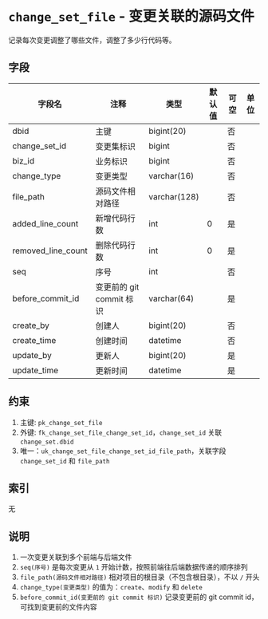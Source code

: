 # `change_set_file` - 变更关联的源码文件

记录每次变更调整了哪些文件，调整了多少行代码等。

## 字段

| 字段名             | 注释                     | 类型         | 默认值 | 可空 | 单位 |
| ------------------ | ------------------------ | ------------ | ------ | ---- | ---- |
| dbid               | 主键                     | bigint(20)   |        | 否   |      |
| change_set_id      | 变更集标识               | bigint       |        | 否   |      |
| biz_id             | 业务标识                 | bigint       |        | 否   |      |
| change_type        | 变更类型                 | varchar(16)  |        | 否   |      |
| file_path          | 源码文件相对路径         | varchar(128) |        | 否   |      |
| added_line_count   | 新增代码行数             | int          | 0      | 是   |      |
| removed_line_count | 删除代码行数             | int          | 0      | 是   |      |
| seq                | 序号                     | int          |        | 否   |      |
| before_commit_id   | 变更前的 git commit 标识 | varchar(64)  |        | 是   |      |
| create_by          | 创建人                   | bigint(20)   |        | 否   |      |
| create_time        | 创建时间                 | datetime     |        | 否   |      |
| update_by          | 更新人                   | bigint(20)   |        | 是   |      |
| update_time        | 更新时间                 | datetime     |        | 是   |      |

## 约束

1. 主键: `pk_change_set_file`
2. 外键: `fk_change_set_file_change_set_id`，`change_set_id` 关联 `change_set.dbid`
3. 唯一：`uk_change_set_file_change_set_id_file_path`，关联字段 `change_set_id` 和 `file_path`

## 索引

无

## 说明

1. 一次变更关联到多个前端与后端文件
2. `seq(序号)` 是每次变更从 `1` 开始计数，按照前端往后端数据传递的顺序排列
3. `file_path(源码文件相对路径)` 相对项目的根目录（不包含根目录），不以 `/` 开头
4. `change_type(变更类型)` 的值为：`create`、`modify` 和 `delete`
5. `before_commit_id(变更前的 git commit 标识)` 记录变更前的 git commit id，可找到变更前的文件内容